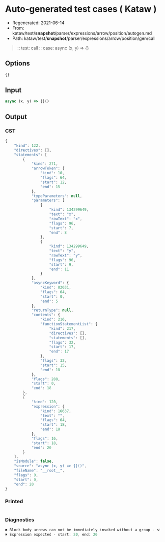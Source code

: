 # Auto-generated test cases ( Kataw )
- Regenerated: 2021-06-14
- From: kataw/test/__snapshot__/parser/expressions/arrow/position/autogen.md
- Path: kataw/test/__snapshot__/parser/expressions/arrow/position/gen/call
> :: test: call
> :: case: async (x, y) => {}
## Options

`````js
{}
`````
## Input

`````js
async (x, y) => {}()
`````
## Output

### CST

```javascript
{
    "kind": 122,
    "directives": [],
    "statements": [
        {
            "kind": 271,
            "arrowToken": {
                "kind": 10,
                "flags": 64,
                "start": 12,
                "end": 15
            },
            "typeParameters": null,
            "parameters": [
                {
                    "kind": 134299649,
                    "text": "x",
                    "rawText": "x",
                    "flags": 96,
                    "start": 7,
                    "end": 8
                },
                {
                    "kind": 134299649,
                    "text": "y",
                    "rawText": "y",
                    "flags": 96,
                    "start": 9,
                    "end": 11
                }
            ],
            "asyncKeyword": {
                "kind": 82031,
                "flags": 64,
                "start": 0,
                "end": 5
            },
            "returnType": null,
            "contents": {
                "kind": 216,
                "functionStatementList": {
                    "kind": 217,
                    "directives": [],
                    "statements": [],
                    "flags": 32,
                    "start": 17,
                    "end": 17
                },
                "flags": 32,
                "start": 15,
                "end": 18
            },
            "flags": 288,
            "start": 0,
            "end": 18
        },
        {
            "kind": 120,
            "expression": {
                "kind": 16637,
                "text": "",
                "flags": 64,
                "start": 18,
                "end": 18
            },
            "flags": 16,
            "start": 18,
            "end": 20
        }
    ],
    "isModule": false,
    "source": "async (x, y) => {}()",
    "fileName": "__root__",
    "flags": 0,
    "start": 0,
    "end": 20
}
```

### Printed

```javascript

```

### Diagnostics

```javascript
✖ Block body arrows can not be immediately invoked without a group - start: 18, end: 19
✖ Expression expected - start: 20, end: 20

```

